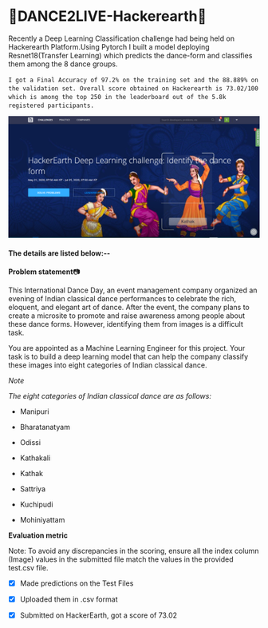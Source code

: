 # 💃DANCE2LIVE-Hackerearth🕺
Recently a Deep Learning Classification challenge had being held on Hackerearth Platform.Using Pytorch I built a model deploying Resnet18(Transfer Learning) which predicts the dance-form and classifies them among the 8 dance groups.

`
I got a Final Accuracy of 97.2% on the training set and the 88.889% on the validation set.
Overall score obtained on Hackerearth is 73.02/100 which is among the top 250 in the leaderboard out of the 5.8k registered participants.
`

![](https://github.com/sd2001/DANCE2LIVE-Hackerearth/blob/master/deep_dance.png)

#### The details are listed below:--

**Problem statement**📷

This International Dance Day, an event management company organized an evening of Indian classical dance performances to celebrate the rich, eloquent, and elegant art of dance. After the event, the company plans to create a microsite to promote and raise awareness among people about these dance forms. However, identifying them from images is a difficult task.

You are appointed as a Machine Learning Engineer for this project. Your task is to build a deep learning model that can help the company classify these images into eight categories of Indian classical dance.

*Note*

*The eight categories of Indian classical dance are as follows:*

- Manipuri

- Bharatanatyam

- Odissi

- Kathakali

- Kathak

- Sattriya

- Kuchipudi

- Mohiniyattam


**Evaluation metric**

Note: To avoid any discrepancies in the scoring, ensure all the index column (Image) values in the submitted file match the values in the provided test.csv file.

- [x] Made predictions on the Test Files

- [x] Uploaded them in .csv format

- [x] Submitted on HackerEarth, got a score of 73.02
